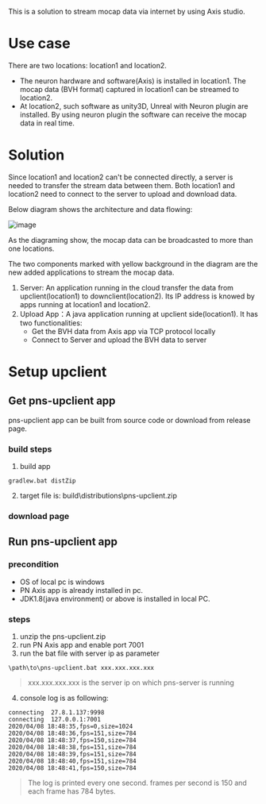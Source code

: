 This is a solution to stream mocap data via internet by using Axis studio.

# Use case
There are two locations: location1 and location2. 
- The neuron hardware and software(Axis) is installed in location1. The mocap data (BVH format) captured in location1 can be streamed to location2. 
- At location2, such software as unity3D, Unreal with Neuron plugin are installed. By using neuron plugin the software can receive the mocap data in real time.

# Solution
Since location1 and location2 can't be connected directly, a server is needed to transfer the stream data between them. Both location1 and location2 need to connect to the server to upload and download data.

Below diagram shows the architecture and data flowing:

![image](https://note.youdao.com/yws/public/resource/0a2bb717f8a72a1ac060ee25d5f33347/xmlnote/E728654FF58E4B87B479AB85877DD0C5/84250)

As the diagraming show, the mocap data can be broadcasted to more than one locations.
 
The two components marked with yellow background in the diagram are the new added applications to stream the mocap data.
 1. Server: An application running in the cloud transfer the data from upclient(location1) to downclient(location2). Its IP address is knowed by apps running at location1 and location2.
 2. Upload App：A java application running at upclient side(location1). It has two functionalities:
    - Get the BVH data from Axis app via TCP protocol locally
    - Connect to Server and upload the BVH data to server

# Setup upclient
## Get pns-upclient app
pns-upclient app can be built from source code or download from release page.
### build steps
1. build app
```
gradlew.bat distZip
```
2. target file is: build\distributions\pns-upclient.zip

### download page

## Run pns-upclient app
### precondition
- OS of local pc is windows
- PN Axis app is already installed in pc. 
- JDK1.8(java environment) or above is installed in local PC.

### steps
1. unzip the pns-upclient.zip
2. run PN Axis app and enable port 7001
3. run the bat file with server ip as parameter
```
\path\to\pns-upclient.bat xxx.xxx.xxx.xxx
```
> xxx.xxx.xxx.xxx is the server ip on which pns-server is running
4. console log is as following:
```
connecting  27.8.1.137:9998
connecting  127.0.0.1:7001
2020/04/08 18:48:35,fps=0,size=1024
2020/04/08 18:48:36,fps=151,size=784
2020/04/08 18:48:37,fps=150,size=784
2020/04/08 18:48:38,fps=151,size=784
2020/04/08 18:48:39,fps=151,size=784
2020/04/08 18:48:40,fps=151,size=784
2020/04/08 18:48:41,fps=150,size=784
```
> The log is printed every one second. frames per second is 150 and each frame has 784 bytes.
